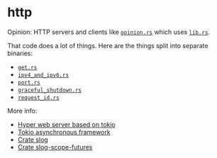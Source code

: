 # http

Opinion: HTTP servers and clients like [`opinion.rs`](src/bin/opinion.rs) which uses [`lib.rs`](src/lib.rs).

That code does a lot of things.  Here are the things split into separate binaries:
- [`get.rs`](src/bin/get.rs)
- [`ipv4_and_ipv6.rs`](src/bin/ipv4_and_ipv6.rs)
- [`port.rs`](src/bin/port.rs)
- [`graceful_shutdown.rs`](src/bin/graceful_shutdown.rs)
- [`request_id.rs`](src/bin/request_id.rs)

More info:
- [Hyper web server based on tokio](https://hyper.rs)
- [Tokio asynchronous framework](https://tokio.rs)
- [Crate slog](https://crates.io/crates/slog)
- [Crate slog-scope-futures](https://crates.io/crates/slog-scope-futures)
